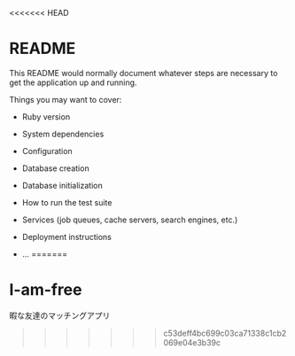 <<<<<<< HEAD
# README

This README would normally document whatever steps are necessary to get the
application up and running.

Things you may want to cover:

* Ruby version

* System dependencies

* Configuration

* Database creation

* Database initialization

* How to run the test suite

* Services (job queues, cache servers, search engines, etc.)

* Deployment instructions

* ...
=======
# I-am-free
暇な友達のマッチングアプリ
>>>>>>> c53deff4bc699c03ca71338c1cb2069e04e3b39c
